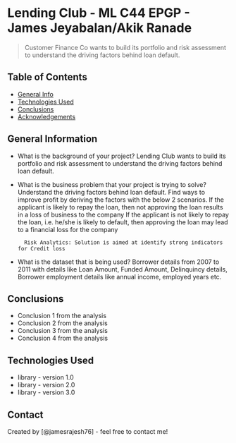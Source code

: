 # Lending Club - ML C44 EPGP - James Jeyabalan/Akik Ranade
> Customer Finance Co wants to build its portfolio and risk assessment to understand the driving factors behind loan default.


## Table of Contents
* [General Info](#general-information)
* [Technologies Used](#technologies-used)
* [Conclusions](#conclusions)
* [Acknowledgements](#acknowledgements)

## General Information
- What is the background of your project?
    Lending Club wants to build its portfolio and risk assessment to understand the driving factors behind loan default.
- What is the business problem that your project is trying to solve?
    Understand the driving factors behind loan default.
	Find ways to improve profit by deriving the factors with the below 2 scenarios.
    	If the applicant is likely to repay the loan, then not approving the loan results in a loss of business to the company
        If the applicant is not likely to repay the loan, i.e. he/she is likely to default, then approving the loan may lead to a financial loss for the company 

        Risk Analytics: Solution is aimed at identify strong indicators for Credit loss

- What is the dataset that is being used?
    Borrower details from 2007 to 2011 with details like Loan Amount, Funded Amount, Delinquincy details, Borrower employment details like annual income, employed years etc.

## Conclusions
- Conclusion 1 from the analysis
- Conclusion 2 from the analysis
- Conclusion 3 from the analysis
- Conclusion 4 from the analysis

## Technologies Used
- library - version 1.0
- library - version 2.0
- library - version 3.0

<!-- As the libraries versions keep on changing, it is recommended to mention the version of library used in this project -->


## Contact
Created by [@jamesrajesh76] - feel free to contact me!


<!-- Optional -->
<!-- ## License -->
<!-- This project is open source and available under the [... License](). -->

<!-- You don't have to include all sections - just the one's relevant to your project -->